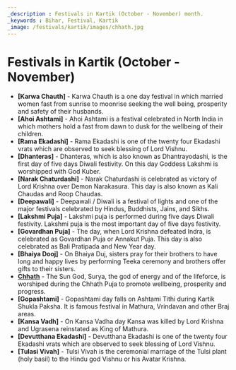 ```yaml
---
_description : Festivals in Kartik (October - November) month.
_keywords : Bihar, Festival, Kartik
_image: /festivals/kartik/images/chhath.jpg
---
```


# Festivals in Kartik (October - November)

- **[Karwa Chauth]** - Karwa Chauth is a one day festival in which married women fast from sunrise to moonrise seeking the well being, prosperity and safety of their husbands.
- **[Ahoi Ashtami]** - Ahoi Ashtami is a festival celebrated in North India in which mothers hold a fast from dawn to dusk for the wellbeing of their children.
- **[Rama Ekadashi]** - Rama Ekadashi is one of the twenty four Ekadashi vrats which are observed to seek blessing of Lord Vishnu.
- **[Dhanteras]** - Dhanteras, which is also known as Dhantrayodashi, is the first day of five days Diwali festivity. On this day Goddess Lakshmi is worshipped with God Kuber.
- **[Narak Chaturdashi]** - Narak Chaturdashi is celebrated as victory of Lord Krishna over Demon Narakasura. This day is also known as Kali Chaudas and Roop Chaudas.
- **[Deepawali]** - Deepawali / Diwali is a festival of lights and one of the major festivals celebrated by Hindus, Buddhists, Jains, and Sikhs.
- **[Lakshmi Puja]** - Lakshmi puja is performed during five days Diwali festivity. Lakshmi puja is the most important day of five days festivity.
- **[Govardhan Puja]** - The day, when Lord Krishna defeated Indra, is celebrated as Govardhan Puja or Annakut Puja. This day is also celebrated as Bali Pratipada and New Year day.
- **[Bhaiya Dooj]** - On Bhaiya Duj, sisters pray for their brothers to have long and happy lives by performing Teeka ceremony and brothers offer gifts to their sisters.
- **[Chhath](./chhath.md)** - The Sun God, Surya, the god of energy and of the lifeforce, is worshiped during the Chhath Puja to promote wellbeing, prosperity and progress.
- **[Gopashtami]** - Gopashtami day falls on Ashtami Tithi during Kartik Shukla Paksha. It is famous festival in Mathura, Vrindavan and other Braj areas.
- **[Kansa Vadh]** - On Kansa Vadha day Kansa was killed by Lord Krishna and Ugrasena reinstated as King of Mathura.
- **[Devutthana Ekadashi]** - Devutthana Ekadashi is one of the twenty four Ekadashi vrats which are observed to seek blessing of Lord Vishnu.
- **[Tulasi Vivah]** - Tulsi Vivah is the ceremonial marriage of the Tulsi plant (holy basil) to the Hindu god Vishnu or his Avatar Krishna.
